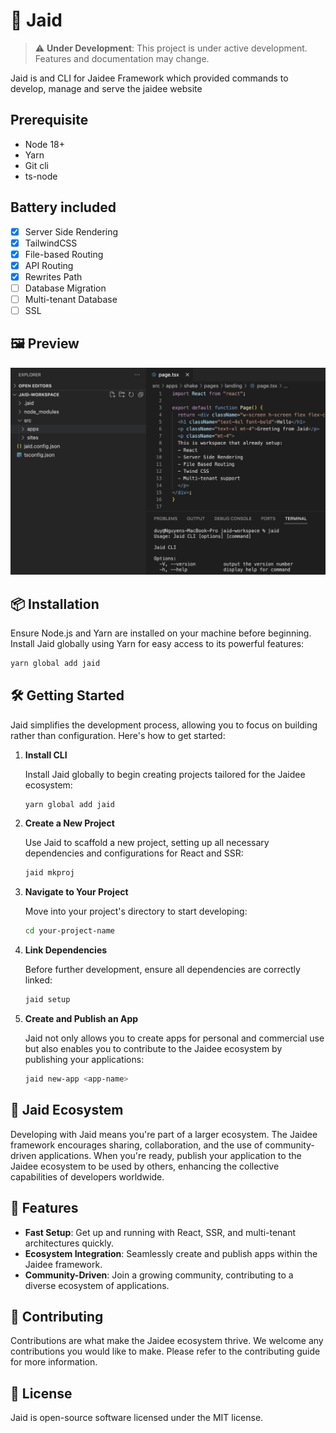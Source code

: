 # 🚀 Jaid

> ⚠️ **Under Development**: This project is under active development. Features and documentation may change.

Jaid is and CLI for Jaidee Framework which provided commands to develop, manage and serve the jaidee website

## Prerequisite

* Node 18+
* Yarn
* Git cli
* ts-node

## Battery included

* [X] Server Side Rendering
* [X] TailwindCSS
* [X] File-based Routing
* [X] API Routing
* [X] Rewrites Path
* [ ] Database Migration
* [ ] Multi-tenant Database
* [ ] SSL

## 🖼️ Preview

![Jaid CLI Preview](./docs/images/preview_react_twind_file_based_multitenant_ready_new.png "Jaid CLI Preview")

## 📦 Installation

Ensure Node.js and Yarn are installed on your machine before beginning. Install Jaid globally using Yarn for easy access to its powerful features:

```bash
yarn global add jaid
```

## 🛠️ Getting Started

Jaid simplifies the development process, allowing you to focus on building rather than configuration. Here's how to get started:

1. **Install CLI**

   Install Jaid globally to begin creating projects tailored for the Jaidee ecosystem:

   ```bash
   yarn global add jaid
   ```
2. **Create a New Project**

   Use Jaid to scaffold a new project, setting up all necessary dependencies and configurations for React and SSR:

   ```bash
   jaid mkproj
   ```
3. **Navigate to Your Project**

   Move into your project's directory to start developing:

   ```bash
   cd your-project-name
   ```
4. **Link Dependencies**

   Before further development, ensure all dependencies are correctly linked:

   ```bash
   jaid setup
   ```
5. **Create and Publish an App**

   Jaid not only allows you to create apps for personal and commercial use but also enables you to contribute to the Jaidee ecosystem by publishing your applications:

   ```bash
   jaid new-app <app-name>
   ```

## 🔌 Jaid Ecosystem

Developing with Jaid means you're part of a larger ecosystem. The Jaidee framework encourages sharing, collaboration, and the use of community-driven applications. When you're ready, publish your application to the Jaidee ecosystem to be used by others, enhancing the collective capabilities of developers worldwide.

## 🌟 Features

- **Fast Setup**: Get up and running with React, SSR, and multi-tenant architectures quickly.
- **Ecosystem Integration**: Seamlessly create and publish apps within the Jaidee framework.
- **Community-Driven**: Join a growing community, contributing to a diverse ecosystem of applications.

## 🤝 Contributing

Contributions are what make the Jaidee ecosystem thrive. We welcome any contributions you would like to make. Please refer to the contributing guide for more information.

## 📝 License

Jaid is open-source software licensed under the MIT license.

